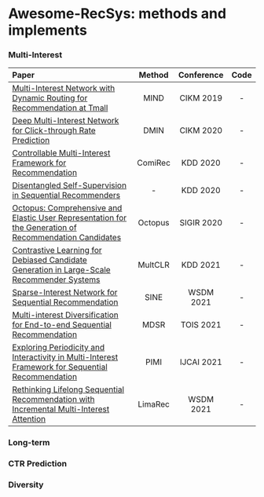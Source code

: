 # Awesome-RecSys: methods and implements

### Multi-Interest

|    Paper    |  Method |  Conference |  Code |
|  :---------  | :------: | :------: | :------: |
| [Multi-Interest Network with Dynamic Routing for Recommendation at Tmall](https://arxiv.org/pdf/1904.08030) | MIND | CIKM 2019 | - |
| [Deep Multi-Interest Network for Click-through Rate Prediction](https://www.researchgate.net/profile/Luwei-Yang-2/publication/345125472_Deep_Multi-Interest_Network_for_Click-through_Rate_Prediction/links/5f9e1d6b458515b7cfaeffce/Deep-Multi-Interest-Network-for-Click-through-Rate-Prediction.pdf) | DMIN | CIKM 2020 | - |
| [Controllable Multi-Interest Framework for Recommendation](https://arxiv.org/pdf/2005.09347) | ComiRec | KDD 2020 | - |
| [Disentangled Self-Supervision in Sequential Recommenders](http://pengcui.thumedialab.com/papers/DisentangledSequentialRecommendation.pdf) | - | KDD 2020 | - |
| [Octopus: Comprehensive and Elastic User Representation for the Generation of Recommendation Candidates]() | Octopus | SIGIR 2020 | - |
| [Contrastive Learning for Debiased Candidate Generation in Large-Scale Recommender Systems](https://arxiv.org/pdf/2005.12964) | MultCLR | KDD 2021 | - |
| [Sparse-Interest Network for Sequential Recommendation](https://arxiv.org/pdf/2102.09267) | SINE | WSDM 2021 | - |
| [Multi-interest Diversification for End-to-end Sequential Recommendation](https://staff.fnwi.uva.nl/m.derijke/wp-content/papercite-data/pdf/chen-2022-multi-interest.pdf) | MDSR | TOIS 2021 | - |
| [Exploring Periodicity and Interactivity in Multi-Interest Framework for Sequential Recommendation](https://arxiv.org/pdf/2106.04415) | PIMI | IJCAI 2021 | - |
| [Rethinking Lifelong Sequential Recommendation with Incremental Multi-Interest Attention](https://arxiv.org/pdf/2105.14060) | LimaRec | WSDM 2021 | - |


### Long-term


### CTR Prediction


### Diversity


